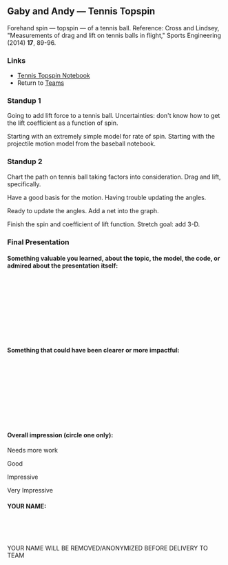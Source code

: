 ## Gaby and Andy &mdash; Tennis Topspin

Forehand spin &mdash; topspin &mdash; of a tennis ball. Reference: Cross and Lindsey, "Measurements of drag and lift on tennis balls in flight," Sports Engineering (2014) **17**, 89-96.

### Links

* [Tennis Topspin Notebook](./tennis_topspin.ipynb)
* Return to [Teams](../teams.md)

### Standup 1

Going to add lift force to a tennis ball. Uncertainties: don't know how to get the lift coefficient as a function of spin.

Starting with an extremely simple model for rate of spin. Starting with the projectile motion model from the baseball notebook.

### Standup 2

Chart the path on tennis ball taking factors into consideration. Drag and lift, specifically.

Have a good basis for the motion. Having trouble updating the angles.

Ready to update the angles. Add a net into the graph.

Finish the spin and coefficient of lift function. Stretch goal: add 3-D.

### Final Presentation

#### Something  valuable you learned, about the topic, the model, the code, or admired about the presentation itself:

&nbsp;

&nbsp;

&nbsp;

&nbsp;

&nbsp;

#### Something that could have been clearer or more impactful:

&nbsp;

&nbsp;

&nbsp;

&nbsp;

&nbsp;

#### Overall impression (circle one only):

Needs more work

Good

Impressive

Very Impressive

#### YOUR NAME:

&nbsp;

&nbsp;

YOUR NAME WILL BE REMOVED/ANONYMIZED BEFORE DELIVERY TO TEAM